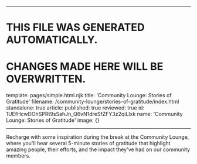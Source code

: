 ----

# THIS FILE WAS GENERATED AUTOMATICALLY.
# CHANGES MADE HERE WILL BE OVERWRITTEN.

template: pages/simple.html.njk
title: 'Community Lounge: Stories of Gratitude'
filename: /community-lounge/stories-of-gratitude/index.html
standalone: true
article:
  published: true
  reviewed: true
  id: 1UEfHcwDOhSPRt9sSahJn_Q6vN1dreSfZFY3z2qiLIxk
  name: 'Community Lounge: Stories of Gratitude'
  image: {}

----


Recharge with some inspiration during the break at the Community Lounge, where
you'll hear several 5-minute stories of gratitude that highlight amazing
people, their efforts, and the impact they've had on our community members.
